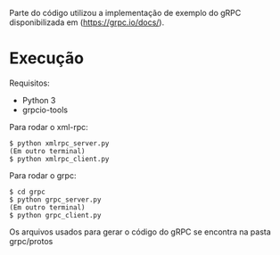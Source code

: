 Parte do código utilizou a implementação de exemplo do gRPC disponibilizada em (https://grpc.io/docs/).

# Execução

Requisitos:
- Python 3
- grpcio-tools

Para rodar o xml-rpc:

```
$ python xmlrpc_server.py
(Em outro terminal)
$ python xmlrpc_client.py
```

Para rodar o grpc:

```
$ cd grpc
$ python grpc_server.py
(Em outro terminal)
$ python grpc_client.py
```

Os arquivos usados para gerar o código do gRPC se encontra na pasta grpc/protos
